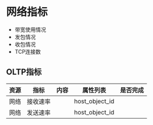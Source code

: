 # 网络指标

- 带宽使用情况
- 发包情况
- 收包情况
- TCP连接数

## OLTP指标
| 资源 | 指标     | 内容 | 属性列表       | 是否完成 |
| ---- | -------- | ---- | -------------- | -------- |
| 网络 | 接收速率 |      | host_object_id |
| 网络 | 发送速率 |      | host_object_id |

